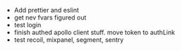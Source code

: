 - Add prettier and eslint
- get nev fvars figured out
- test login
- finish authed apollo client stuff. move token to authLink
- test recoil, mixpanel, segment, sentry
